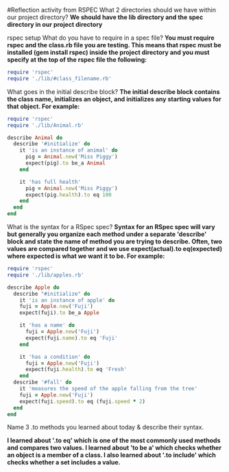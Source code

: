#Reflection activity from RSPEC
What 2 directories should we have within our project directory?
**We should have the lib directory and the spec directory in our project directory**

rspec setup
What do you have to require in a spec file?
**You must require rspec and the class.rb file you are testing.  This means that rspec must be installed (gem install rspec) inside the project directory and you must specify at the top of the rspec file the following:**
```ruby
require 'rspec'
require './lib/#class_filename.rb'
```

What goes in the initial describe block?
**The initial describe block contains the class name, initializes an object, and initializes any starting values for that object.  For example:**
```ruby
require 'rspec'
require './lib/Animal.rb'

describe Animal do
  describe '#initialize' do
    it 'is an instance of animal' do
      pig = Animal.new('Miss Piggy')
      expect(pig).to be_a Animal
    end

    it 'has full health'
      pig = Animal.new('Miss Piggy')
      expect(pig.health).to eq 100
    end
  end
end
```

What is the syntax for a RSpec spec?
**Syntax for an RSpec spec will vary but generally you organize each method under a separate 'describe' block and state the name of method you are trying to describe.  Often, two values are compared together and we use expect(actual).to eq(expected) where expected is what we want it to be.  For example:**
```ruby
require 'rspec'
require './lib/apples.rb'

describe Apple do
  describe "#initialize" do
    it 'is an instance of apple' do
    fuji = Apple.new('Fuji')
    expect(fuji).to be_a Apple

    it 'has a name' do
      fuji = Apple.new('Fuji')
      expect(fuji.name).to eq 'Fuji'
    end

    it 'has a condition' do
      fuji = Apple.new('Fuji')
      expect(fuji.health).to eq 'Fresh'
    end
  describe '#fall' do
    it 'measures the speed of the apple falling from the tree'
    fuji = Apple.new('Fuji')
    expect(fuji.speed).to eq (fuji.speed * 2)
  end
end
```


Name 3 .to methods you learned about today & describe their syntax.

**I learned about '.to eq' which is one of the most commonly used methods and compares two values.  I learned about 'to be a' which checks whether an object is a member of a class.  I also learned about '.to include' which checks whether a set includes a value.**
